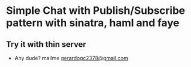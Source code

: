 

Simple Chat with Publish/Subscribe pattern with sinatra, haml and faye
======================================================================


Try it with thin server
-----------------------


* Any dude? mailme gerardogc2378@gmail.com
